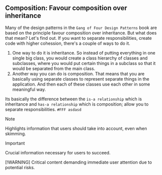## Composition: Favour composition over inheritance

Many of the design patterns in the ```Gang of Four Design Patterns``` book are based on the principle favour composition over inheritance. But what does that mean? Let's find out. If you want to separate responsibilities, create code with higher cohession, there's a couple of ways to do it. 
  1. One way to do it is inheritance. So instead of putting everything in one single big class, you would create a class hierarchy of classes and subclasses, where you would put certain things in a subclass so that it would be separated from the main class. 
  2. Another way you can do is composition. That means that you are basically using separate classes to represent separate things in the application. And then each of these classes use each other in some meaningful way. 

Its basically the difference between the ```is-a relationship``` which is inheritance and ```has-a relationship``` which is composition; allow you to separate responsibilities.
`#FFF asdasd`
> [!NOTE]
> Highlights information that users should take into account, even when skimming.

> [!IMPORTANT]
> Crucial information necessary for users to succeed.

[!WARNING]
Critical content demanding immediate user attention due to potential risks.